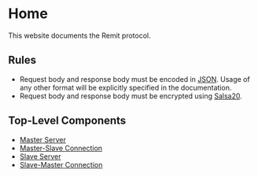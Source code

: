# Home

This website documents the Remit protocol.

## Rules

-   Request body and response body must be encoded in [JSON](https://www.json.org/json-en.html).
    Usage of any other format will be explicitly specified in the documentation.
-   Request body and response body must be encrypted using [Salsa20](https://en.wikipedia.org/wiki/Salsa20).

## Top-Level Components

-   [Master Server](./Master-Server.md)
-   [Master-Slave Connection](./Master-Slave-Connection.md)
-   [Slave Server](./Slave-Server.md)
-   [Slave-Master Connection](./Slave-Master-Connection.md)
